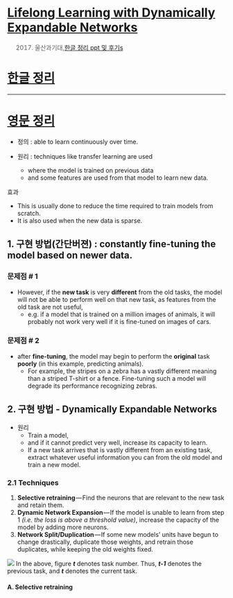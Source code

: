# [Lifelong Learning with Dynamically Expandable Networks](https://arxiv.org/pdf/1708.01547v2.pdf)

 
 > 2017. 울산과기대,[한글 정리 ppt 및 후기s](http://dmqm.korea.ac.kr/activity/seminar/266)

















# [한글 정리](https://excelsior-cjh.tistory.com/190)


---



# [영문 정리 ](https://hackernoon.com/dynamically-expandable-neural-networks-ce75ff2b69cf)

- 정의 : able to learn continuously over time.

- 원리 : techniques like transfer learning are used
	- where the model is trained on previous data
	- and some features are used from that model to learn new data. 

효과 
- This is usually done to reduce the time required to train models from scratch. 
- It is also used when the new data is sparse.


## 1. 구현 방법(간단버젼) : constantly fine-tuning the model based on newer data. 

### 문제점 # 1

- However, if the **new task** is very **different** from the old tasks, the model will not be able to perform well on that new task, as features from the old task are not useful, 
	- e.g. if a model that is trained on a million images of animals, it will probably not work very well if it is fine-tuned on images of cars.

### 문제점 # 2 

- after **fine-tuning**, the model may begin to perform the **original** task **poorly** (in this example, predicting animals). 
	- For example, the stripes on a zebra has a vastly different meaning than a striped T-shirt or a fence. Fine-tuning such a model will degrade its performance recognizing zebras.

## 2. 구현 방법 - Dynamically Expandable Networks



- 원리 
	- Train a model, 
	- and if it cannot predict very well, increase its capacity to learn. 
	- If a new task arrives that is vastly different from an existing task, extract whatever useful information you can from the old model and train a new model.


### 2.1 Techniques 

1.  **Selective retraining** — Find the neurons that are relevant to the new task and retain them.
2.  **Dynamic Network Expansion** — If the model is unable to learn from step 1  _(i.e. the loss is above a threshold value)_, increase the capacity of the model by adding more neurons.
3.  **Network Split/Duplication** — If some new models’ units have begun to change drastically, duplicate those weights, and retrain those duplicates, while keeping the old weights fixed.


![](https://i.imgur.com/FgPSPV4.png)
In the above, figure **_t_** denotes task number. Thus, **_t-1_** denotes the previous task, and **_t_** denotes the current task.


#### A. Selective retraining






